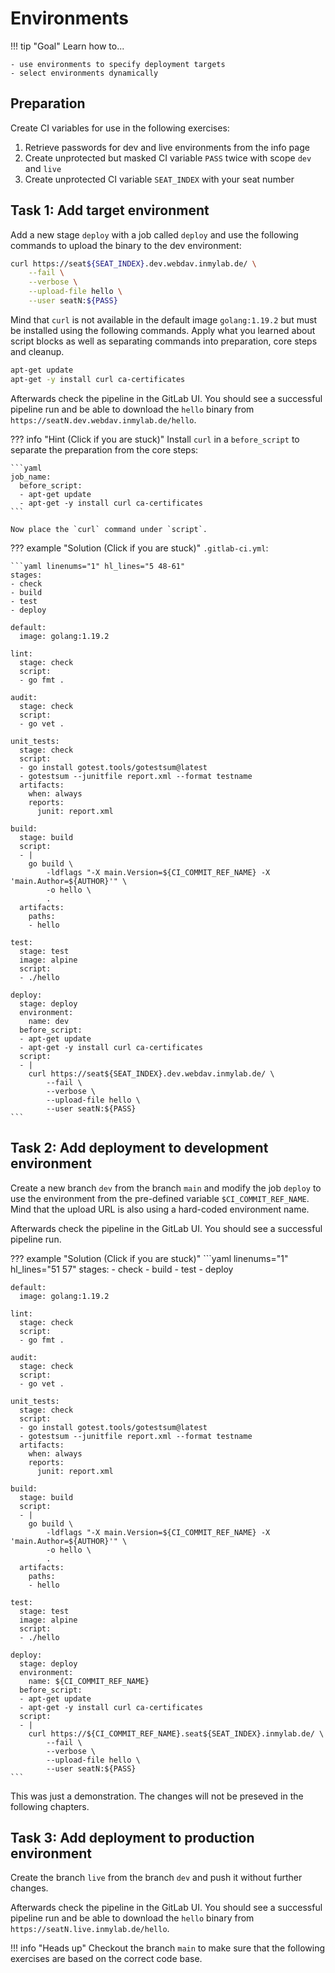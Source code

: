 # Environments

!!! tip "Goal"
    Learn how to...

    - use environments to specify deployment targets
    - select environments dynamically

## Preparation

Create CI variables for use in the following exercises:

1. Retrieve passwords for dev and live environments from the info page
1. Create unprotected but masked CI variable `PASS` twice with scope `dev` and `live`
1. Create unprotected CI variable `SEAT_INDEX` with your seat number

## Task 1: Add target environment

Add a new stage `deploy` with a job called `deploy` and use the following commands to upload the binary to the dev environment:

```bash
curl https://seat${SEAT_INDEX}.dev.webdav.inmylab.de/ \
    --fail \
    --verbose \
    --upload-file hello \
    --user seatN:${PASS}
```

Mind that `curl` is not available in the default image `golang:1.19.2` but must be installed using the following commands. Apply what you learned about script blocks as well as separating commands into preparation, core steps and cleanup.

```bash
apt-get update
apt-get -y install curl ca-certificates
```

Afterwards check the pipeline in the GitLab UI. You should see a successful pipeline run and be able to download the `hello` binary from `https://seatN.dev.webdav.inmylab.de/hello`.

??? info "Hint (Click if you are stuck)"
    Install `curl` in a `before_script` to separate the preparation from the core steps:

    ```yaml
    job_name:
      before_script:
      - apt-get update
      - apt-get -y install curl ca-certificates
    ```

    Now place the `curl` command under `script`.

??? example "Solution (Click if you are stuck)"
    `.gitlab-ci.yml`:

    ```yaml linenums="1" hl_lines="5 48-61"
    stages:
    - check
    - build
    - test
    - deploy

    default:
      image: golang:1.19.2

    lint:
      stage: check
      script:
      - go fmt .

    audit:
      stage: check
      script:
      - go vet .

    unit_tests:
      stage: check
      script:
      - go install gotest.tools/gotestsum@latest
      - gotestsum --junitfile report.xml --format testname
      artifacts:
        when: always
        reports:
          junit: report.xml

    build:
      stage: build
      script:
      - |
        go build \
            -ldflags "-X main.Version=${CI_COMMIT_REF_NAME} -X 'main.Author=${AUTHOR}'" \
            -o hello \
            .
      artifacts:
        paths:
        - hello

    test:
      stage: test
      image: alpine
      script:
      - ./hello

    deploy:
      stage: deploy
      environment:
        name: dev
      before_script:
      - apt-get update
      - apt-get -y install curl ca-certificates
      script:
      - |
        curl https://seat${SEAT_INDEX}.dev.webdav.inmylab.de/ \
            --fail \
            --verbose \
            --upload-file hello \
            --user seatN:${PASS}
    ```

## Task 2: Add deployment to development environment

Create a new branch `dev` from the branch `main` and modify the job `deploy` to use the environment from the pre-defined variable `$CI_COMMIT_REF_NAME`. Mind that the upload URL is also using a hard-coded environment name.

Afterwards check the pipeline in the GitLab UI. You should see a successful pipeline run.

??? example "Solution (Click if you are stuck)"
    ```yaml linenums="1" hl_lines="51 57"
    stages:
    - check
    - build
    - test
    - deploy

    default:
      image: golang:1.19.2

    lint:
      stage: check
      script:
      - go fmt .

    audit:
      stage: check
      script:
      - go vet .

    unit_tests:
      stage: check
      script:
      - go install gotest.tools/gotestsum@latest
      - gotestsum --junitfile report.xml --format testname
      artifacts:
        when: always
        reports:
          junit: report.xml

    build:
      stage: build
      script:
      - |
        go build \
            -ldflags "-X main.Version=${CI_COMMIT_REF_NAME} -X 'main.Author=${AUTHOR}'" \
            -o hello \
            .
      artifacts:
        paths:
        - hello

    test:
      stage: test
      image: alpine
      script:
      - ./hello

    deploy:
      stage: deploy
      environment:
        name: ${CI_COMMIT_REF_NAME}
      before_script:
      - apt-get update
      - apt-get -y install curl ca-certificates
      script:
      - |
        curl https://${CI_COMMIT_REF_NAME}.seat${SEAT_INDEX}.inmylab.de/ \
            --fail \
            --verbose \
            --upload-file hello \
            --user seatN:${PASS}
    ```

This was just a demonstration. The changes will not be preseved in the following chapters.

## Task 3: Add deployment to production environment

Create the branch `live` from the branch `dev` and push it without further changes.

Afterwards check the pipeline in the GitLab UI. You should see a successful pipeline run and be able to download the `hello` binary from `https://seatN.live.inmylab.de/hello`.

!!! info "Heads up"
    Checkout the branch `main` to make sure that the following exercises are based on the correct code base.

<!-- TODO: disposable environments -->

